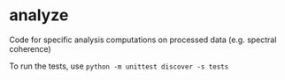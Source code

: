 # analyze
Code for specific analysis computations on processed data (e.g. spectral coherence)

To run the tests, use `python -m unittest discover -s tests`
